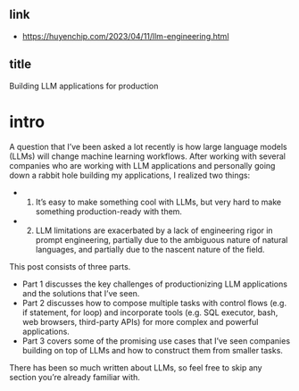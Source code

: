 ## link

- https://huyenchip.com/2023/04/11/llm-engineering.html

## title

Building LLM applications for production

# intro

A question that I’ve been asked a lot recently is how large language models (LLMs) will change machine learning workflows. After working with several companies who are working with LLM applications and personally going down a rabbit hole building my applications, I realized two things:

- 1. It’s easy to make something cool with LLMs, but very hard to make something production-ready with them.
- 2. LLM limitations are exacerbated by a lack of engineering rigor in prompt engineering, partially due to the ambiguous nature of natural languages, and partially due to the nascent nature of the field.

This post consists of three parts.

- Part 1 discusses the key challenges of productionizing LLM applications and the solutions that I’ve seen.
- Part 2 discusses how to compose multiple tasks with control flows (e.g. if statement, for loop) and incorporate tools (e.g. SQL executor, bash, web browsers, third-party APIs) for more complex and powerful applications.
- Part 3 covers some of the promising use cases that I’ve seen companies building on top of LLMs and how to construct them from smaller tasks.

There has been so much written about LLMs, so feel free to skip any section you’re already familiar with.
